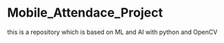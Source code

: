 # Mobile_Attendace_Project
 this is a repository which is based on ML and AI with python and OpenCV
